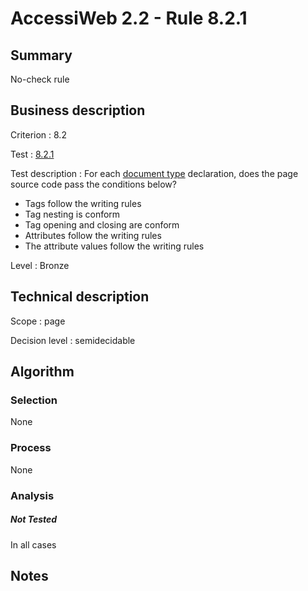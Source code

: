 # AccessiWeb 2.2 - Rule 8.2.1

## Summary

No-check rule

## Business description

Criterion : 8.2

Test :
[8.2.1](http://www.accessiweb.org/index.php/accessiweb-22-english-version.html#test-8-2-1)

Test description : For each [document
type](http://www.accessiweb.org/index.php/glossary-76.html#mDTD)
declaration, does the page source code pass the conditions below?

-   Tags follow the writing rules
-   Tag nesting is conform
-   Tag opening and closing are conform
-   Attributes follow the writing rules
-   The attribute values follow the writing rules

Level : Bronze

## Technical description

Scope : page

Decision level :
semidecidable

## Algorithm

### Selection

None

### Process

None

### Analysis

##### Not Tested

In all cases

## Notes


